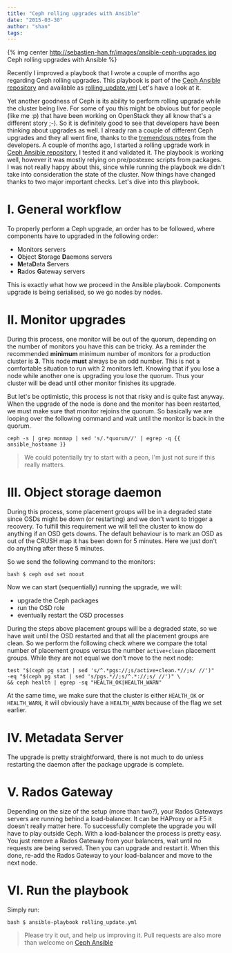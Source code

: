 ```yaml
---
title: "Ceph rolling upgrades with Ansible"
date: "2015-03-30"
author: "shan"
tags: 
---
```


{% img center http://sebastien-han.fr/images/ansible-ceph-upgrades.jpg Ceph rolling upgrades with Ansible %}

Recently I improved a playbook that I wrote a couple of months ago regarding Ceph rolling upgrades. This playbook is part of the [Ceph Ansible repository](https://github.com/ceph/ceph-ansible) and available as [rolling\_update.yml](https://github.com/ceph/ceph-ansible/blob/master/rolling_update.yml) Let's have a look at it.

Yet another goodness of Ceph is its ability to perform rolling upgrade while the cluster being live. For some of you this might be obvious but for people (like me :p) that have been working on OpenStack they all know that's a different story ;-). So it is definitely good to see that developers have been thinking about upgrades as well. I already ran a couple of different Ceph upgrades and they all went fine, thanks to the [tremendous notes](http://ceph.com/docs/master/install/upgrading-ceph/) from the developers. A couple of months ago, I started a rolling upgrade work in [Ceph Ansible repository](https://github.com/ceph/ceph-ansible), I tested it and validated it. The playbook is working well, however it was mostly relying on pre/postexec scripts from packages. I was not really happy about this, since while running the playbook we didn't take into consideration the state of the cluster. Now things have changed thanks to two major important checks. Let's dive into this playbook.

  

# I. General workflow

To properly perform a Ceph upgrade, an order has to be followed, where components have to upgraded in the following order:

- Monitors servers
- **O**bject **S**torage **D**aemons servers
- **M**eta**D**ata **S**ervers
- **R**ados **G**ateway servers

This is exactly what how we proceed in the Ansible playbook. Components upgrade is being serialised, so we go nodes by nodes.

  

# II. Monitor upgrades

During this process, one monitor will be out of the quorum, depending on the number of monitors you have this can be tricky. As a reminder the recommended **minimum** minimum number of monitors for a production cluster is **3**. This node **must** always be an odd number. This is not a comfortable situation to run with 2 monitors left. Knowing that if you lose a node while another one is upgrading you lose the quorum. Thus your cluster will be dead until other monitor finishes its upgrade.

But let's be optimistic, this process is not that risky and is quite fast anyway. When the upgrade of the node is done and the monitor has been restarted, we must make sure that monitor rejoins the quorum. So basically we are looping over the following command and wait until the monitor is back in the quorum.

```
ceph -s | grep monmap | sed 's/.*quorum//' | egrep -q {{ ansible_hostname }}
```

> We could potentially try to start with a peon, I'm just not sure if this really matters.

  

# III. Object storage daemon

During this process, some placement groups will be in a degraded state since OSDs might be down (or restarting) and we don't want to trigger a recovery. To fulfill this requirement we will tell the cluster to know do anything if an OSD gets downs. The default behaviour is to mark an OSD as out of the CRUSH map it has been down for 5 minutes. Here we just don't do anything after these 5 minutes.

So we send the following command to the monitors:

`bash $ ceph osd set noout`

Now we can start (sequentially) running the upgrade, we will:

- upgrade the Ceph packages
- run the OSD role
- eventually restart the OSD processes

During the steps above placement groups will be a degraded state, so we have wait until the OSD restarted and that all the placement groups are clean. So we perform the following check where we compare the total number of placement groups versus the number `active+clean` placement groups. While they are not equal we don't move to the next node:

```
test "$(ceph pg stat | sed 's/^.*pgs://;s/active+clean.*//;s/ //')"
-eq "$(ceph pg stat | sed 's/pgs.*//;s/^.*://;s/ //')" \
&& ceph health | egrep -sq "HEALTH_OK|HEALTH_WARN"
```

At the same time, we make sure that the cluster is either `HEALTH_OK` or `HEALTH_WARN`, it will obviously have a `HEALTH_WARN` because of the flag we set earlier.

  

# IV. Metadata Server

The upgrade is pretty straightforward, there is not much to do unless restarting the daemon after the package upgrade is complete.

  

# V. Rados Gateway

Depending on the size of the setup (more than two?), your Rados Gateways servers are running behind a load-balancer. It can be HAProxy or a F5 it doesn't really matter here. To successfully complete the upgrade you will have to play outside Ceph. With a load-balancer the process is pretty easy. You just remove a Rados Gateway from your balancers, wait until no requests are being served. Then you can upgrade and restart it. When this done, re-add the Rados Gateway to your load-balancer and move to the next node.

  

# VI. Run the playbook

Simply run:

`bash $ ansible-playbook rolling_update.yml`

  

> Please try it out, and help us improving it. Pull requests are also more than welcome on [Ceph Ansible](https://github.com/ceph/ceph-ansible)
